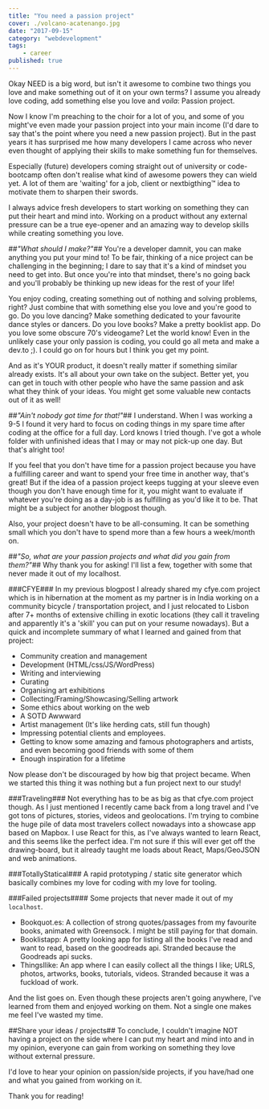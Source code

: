```yaml
---
title: "You need a passion project"
cover: ./volcano-acatenango.jpg
date: "2017-09-15"
category: "webdevelopment"
tags:
    - career
published: true
---
```


Okay NEED is a big word, but isn't it awesome to combine two things you love and make something out of it on your own terms? I assume you already love coding, add something else you love and *voila*: Passion project.

Now I know I'm preaching to the choir for a lot of you, and some of you might've even made your passion project into your main income (I'd dare to say that's the point where you need a new passion project). But in the past years it has surprised me how many developers I came across who never even thought of applying their skills to make something fun for themselves. 

Especially (future) developers coming straight out of university or code-bootcamp often don't realise what kind of awesome powers they can wield yet. A lot of them are 'waiting' for a job, client or nextbigthing™ idea to motivate them to sharpen their swords.

I always advice fresh developers to start working on something they can put their heart and mind into. Working on a product without any external pressure can be a true eye-opener and an amazing way to develop skills while creating something you love.  

##*"What should I make?"*##
You're a developer damnit, you can make anything you put your mind to! 
To be fair, thinking of a nice project can be challenging in the beginning; I dare to say that it's a kind of mindset you need to get into. But once you're into that mindset, there's no going back and you'll probably be thinking up new ideas for the rest of your life! 

You enjoy coding, creating something out of nothing and solving problems, right? Just combine that with something else you love and you're good to go. 
Do you love dancing? Make something dedicated to your favourite dance styles or dancers. 
Do you love books? Make a pretty booklist app. 
Do you love some obscure 70's videogame? Let the world know! 
Even in the unlikely case your only passion is coding, you could go all meta and make a dev.to ;). I could go on for hours but I think you get my point.

And as it's YOUR product, it doesn't really matter if something similar already exists. It's all about your own take on the subject. Better yet, you can get in touch with other people who have the same passion and ask what they think of your ideas. You might get some valuable new contacts out of it as well! 

##*"Ain't nobody got time for that!"*##
I understand. When I was working a 9-5 I found it very hard to focus on coding things in my spare time after coding at the office for a full day. Lord knows I tried though. I've got a whole folder with unfinished ideas that I may or may not pick-up one day. But that's alright too!

If you feel that you don't have time for a passion project because you have a fulfilling career and want to spend your free time in another way, that's great! But if the idea of a passion project keeps tugging at your sleeve even though you don't have enough time for it, you might want to evaluate if whatever you're doing as a day-job is as fulfilling as you'd like it to be. That might be a subject for another blogpost though. 

Also, your project doesn't have to be all-consuming. It can be something small which you don't have to spend more than a few hours a week/month on.

##*"So, what are your passion projects and what did you gain from them?"*##
Why thank you for asking! I'll list a few, together with some that never made it out of my localhost. 

###CFYE###
In my previous blogpost I already shared my cfye.com project which is in hibernation at the moment as my partner is in India working on a community bicycle / transportation project, and I just relocated to Lisbon after 7+ months of extensive chilling in exotic locations (they call it traveling and apparently it's a 'skill' you can put on your resume nowadays). But a quick and incomplete summary of what I learned and gained from that project: 

* Community creation and management
* Development (HTML/css/JS/WordPress)
* Writing and interviewing
* Curating
* Organising art exhibitions
* Collecting/Framing/Showcasing/Selling artwork
* Some ethics about working on the web
* A SOTD Awwward
* Artist management (It's like herding cats, still fun though)
* Impressing potential clients and employees. 
* Getting to know some amazing and famous photographers and artists, and even becoming good friends with some of them
* Enough inspiration for a lifetime

Now please don't be discouraged by how big that project became. When we started this thing it was nothing but a fun project next to our study! 

###Traveling###
Not everything has to be as big as that cfye.com project though. As I just mentioned I recently came back from a long travel and I've got tons of pictures, stories, videos and geolocations. I'm trying to combine the huge pile of data most travelers collect nowadays into a showcase app based on Mapbox. I use React for this, as I've always wanted to learn React, and this seems like the perfect idea. I'm not sure if this will ever get off the drawing-board, but it already taught me loads about React, Maps/GeoJSON and web animations. 

###TotallyStatical###
A rapid prototyping / static site generator which basically combines my love for coding with my love for tooling. 

###Failed projects####
Some projects that never made it out of my `localhost`.
* Bookquot.es: A collection of strong quotes/passages from my favourite books, animated with Greensock. I might be still paying for that domain. 
* Booklistapp: A pretty looking app for listing all the books I've read and want to read, based on the goodreads api. Stranded because the Goodreads api sucks. 
* ThingsIlike: An app where I can easily collect all the things I like; URLS, photos, artworks, books, tutorials, videos. Stranded because it was a fuckload of work.

And the list goes on. Even though these projects aren't going anywhere, I've learned from them and enjoyed working on them. Not a single one makes me feel I've wasted my time. 

##Share your ideas / projects##
To conclude, I couldn't imagine NOT having a project on the side where I can put my heart and mind into and in my opinion, everyone can gain from working on something they love without external pressure. 

I'd love to hear your opinion on passion/side projects, if you have/had one and what you gained from working on it.

Thank you for reading! 